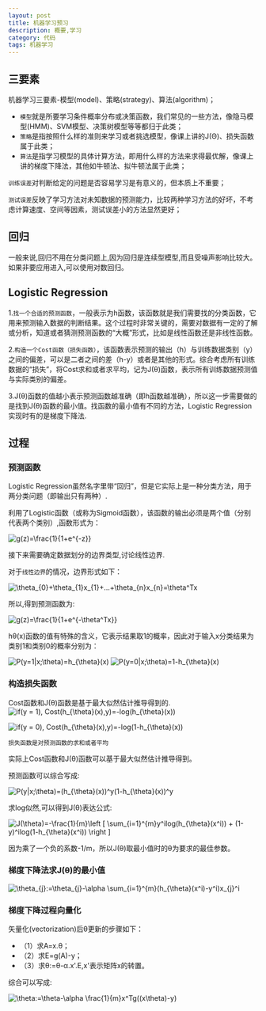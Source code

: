 ```yaml
---
layout: post
title: 机器学习预习
description: 概要,学习
category: 代码
tags: 机器学习
---
```

## 三要素
机器学习三要素-模型(model)、策略(strategy)、算法(algorithm)；

*   `模型`就是所要学习条件概率分布或决策函数，我们常见的一些方法，像隐马模型(HMM)、SVM模型、决策树模型等等都归于此类；
*   `策略`是指按照什么样的准则来学习或者挑选模型，像课上讲的J(Θ)、损失函数属于此类；
*   `算法`是指学习模型的具体计算方法，即用什么样的方法来求得最优解，像课上讲的梯度下降法，其他如牛顿法、拟牛顿法属于此类；

`训练误差`对判断给定的问题是否容易学习是有意义的，但本质上不重要；

`测试误差`反映了学习方法对未知数据的预测能力，比较两种学习方法的好坏，不考虑计算速度、空间等因素，测试误差小的方法显然更好；

## 回归
一般来说,回归不用在分类问题上,因为回归是连续型模型,而且受噪声影响比较大。如果非要应用进入,可以使用对数回归。

## Logistic Regression
1.`找一个合适的预测函数`，一般表示为h函数，该函数就是我们需要找的分类函数，它用来预测输入数据的判断结果。这个过程时非常关键的，需要对数据有一定的了解或分析，知道或者猜测预测函数的“大概”形式，比如是线性函数还是非线性函数。

2.`构造一个Cost函数（损失函数）`，该函数表示预测的输出（h）与训练数据类别（y）之间的偏差，可以是二者之间的差（h-y）或者是其他的形式。综合考虑所有训练数据的“损失”，将Cost求和或者求平均，记为J(θ)函数，表示所有训练数据预测值与实际类别的偏差。

3.J(θ)函数的值越小表示预测函数越准确（即h函数越准确），所以这一步需要做的是找到J(θ)函数的最小值。找函数的最小值有不同的方法，Logistic Regression实现时有的是梯度下降法.

## 过程
### 预测函数

Logistic Regression虽然名字里带“回归”，但是它实际上是一种分类方法，用于两分类问题（即输出只有两种）.

利用了Logistic函数（或称为Sigmoid函数），该函数的输出必须是两个值（分别代表两个类别）,函数形式为：

<img src="http://latex.codecogs.com/gif.latex?\inline&space;\dpi{120}&space;g(z)=\frac{1}{1&plus;e^{-z}}" title="g(z)=\frac{1}{1+e^{-z}}" />

接下来需要确定数据划分的边界类型,讨论线性边界.

对于`线性边界`的情况，边界形式如下：

<img src="http://latex.codecogs.com/gif.latex?\inline&space;\dpi{120}&space;\theta_{0}&plus;\theta_{1}x_{1}&plus;...&plus;\theta_{n}x_{n}=\theta^Tx" title="\theta_{0}+\theta_{1}x_{1}+...+\theta_{n}x_{n}=\theta^Tx" />

所以,得到预测函数为:

<img src="http://latex.codecogs.com/gif.latex?\inline&space;\dpi{120}&space;g(z)=\frac{1}{1&plus;e^{-\theta^Tx}}" title="g(z)=\frac{1}{1+e^{-\theta^Tx}}" />

hθ(x)函数的值有特殊的含义，它表示结果取1的概率，因此对于输入x分类结果为类别1和类别0的概率分别为：

<img src="http://latex.codecogs.com/gif.latex?\inline&space;\dpi{120}&space;P(y=1|x;\theta)=h_{\theta}(x)" title="P(y=1|x;\theta)=h_{\theta}(x)" />

<img src="http://latex.codecogs.com/gif.latex?\inline&space;\dpi{120}&space;P(y=0|x;\theta)=1-h_{\theta}(x)" title="P(y=0|x;\theta)=1-h_{\theta}(x)" />

### 构造损失函数
Cost函数和J(θ)函数是基于最大似然估计推导得到的.
<img src="http://latex.codecogs.com/gif.latex?\inline&space;\dpi{120}&space;if(y&space;=&space;1),&space;Cost(h_{\theta}(x),y)=-log(h_{\theta}(x))" title="if(y = 1), Cost(h_{\theta}(x),y)=-log(h_{\theta}(x))" />

<img src="http://latex.codecogs.com/gif.latex?\inline&space;\dpi{120}&space;if(y&space;=&space;0),&space;Cost(h_{\theta}(x),y)=-log(1-h_{\theta}(x))" title="if(y = 0), Cost(h_{\theta}(x),y)=-log(1-h_{\theta}(x))" />

`损失函数是对预测函数的求和或者平均`

实际上Cost函数和J(θ)函数可以基于最大似然估计推导得到。

预测函数可以综合写成:

<img src="http://latex.codecogs.com/gif.latex?\inline&space;\dpi{120}&space;P(y|x;\theta)=(h_{\theta}(x))^y(1-h_{\theta}(x))^y" title="P(y|x;\theta)=(h_{\theta}(x))^y(1-h_{\theta}(x))^y" />

求log似然,可以得到J(θ)表达公式:

<img src="http://latex.codecogs.com/gif.latex?\inline&space;\dpi{120}&space;J(\theta)=-\frac{1}{m}\left&space;[&space;\sum_{i=1}^{m}y^ilog(h_{\theta}(x^i))&space;&plus;&space;(1-y)^ilog(1-h_{\theta}(x^i))&space;\right&space;]" title="J(\theta)=-\frac{1}{m}\left [ \sum_{i=1}^{m}y^ilog(h_{\theta}(x^i)) + (1-y)^ilog(1-h_{\theta}(x^i)) \right ]" />

因为乘了一个负的系数-1/m，所以J(θ)取最小值时的θ为要求的最佳参数。

### 梯度下降法求J(θ)的最小值

<img src="http://latex.codecogs.com/gif.latex?\inline&space;\dpi{120}&space;\theta_{j}:=\theta_{j}-\alpha&space;\sum_{i=1}^{m}(h_{\theta}(x^i)-y^i)x_{j}^i" title="\theta_{j}:=\theta_{j}-\alpha \sum_{i=1}^{m}(h_{\theta}(x^i)-y^i)x_{j}^i" />

### 梯度下降过程向量化

矢量化(vectorization)后θ更新的步骤如下：

*   （1）求A=x.θ；
*   （2）求E=g(A)-y；
*   （3）求θ:=θ-α.x'.E,x'表示矩阵x的转置。

综合可以写成:

<img src="http://latex.codecogs.com/gif.latex?\inline&space;\dpi{120}&space;\theta:=\theta-\alpha&space;\frac{1}{m}x^Tg((x\theta)-y)" title="\theta:=\theta-\alpha \frac{1}{m}x^Tg((x\theta)-y)" />







